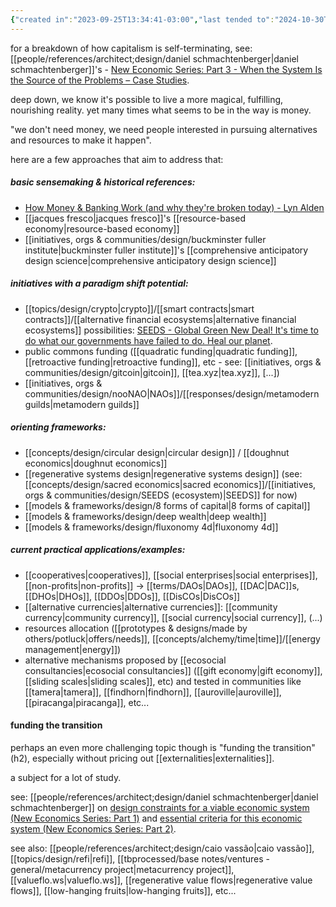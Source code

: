 ```yaml
---
{"created in":"2023-09-25T13:34:41-03:00","last tended to":"2024-10-30T18:31:34-03:00","tags":["🌱","economics","design","essay"],"dg-publish":true,"notestage":["🌱"],"created":"2023-09-25T13:34:41.895-03:00","updated":"2025-02-06T14:42:04.815-03:00","permalink":"/writings/on-the-limits-of-capitalism-and-emergent-forms-of-abundance-generation-and-distribution/","dgPassFrontmatter":true}
---
```


for a breakdown of how capitalism is self-terminating, see: [[people/references/architect;design/daniel schmachtenberger\|daniel schmachtenberger]]'s - [New Economic Series: Part 3 - When the System Is the Source of the Problems – Case Studies](https://civilizationemerging.com/new-economics-series-3/).

deep down, we know it's possible to live a more magical, fulfilling, nourishing reality. yet many times what seems to be in the way is money.

"we don't need money, we need people interested in pursuing alternatives and resources to make it happen".

here are a few approaches that aim to address that:

##### basic sensemaking & historical references:

- [How Money & Banking Work (and why they're broken today) - Lyn Alden](https://www.youtube.com/watch?v=jk_HWmmwiAs)
- [[jacques fresco\|jacques fresco]]'s [[resource-based economy\|resource-based economy]]
- [[initiatives, orgs & communities/design/buckminster fuller institute\|buckminster fuller institute]]'s [[comprehensive anticipatory design science\|comprehensive anticipatory design science]]
##### initiatives with a paradigm shift potential:

- [[topics/design/crypto\|crypto]]/[[smart contracts\|smart contracts]]/[[alternative financial ecosystems\|alternative financial ecosystems]] possibilities: [SEEDS - Global Green New Deal! It's time to do what our governments have failed to do. Heal our planet](https://www.youtube.com/watch?v=3MounsvZFPk&list=PLj8H7uBaUwDsuLtfdVu27aylRnjLMJvtA&index=2).
- public commons funding ([[quadratic funding\|quadratic funding]], [[retroactive funding\|retroactive funding]], etc - see: [[initiatives, orgs & communities/design/gitcoin\|gitcoin]], [[tea.xyz\|tea.xyz]], [...])
- [[initiatives, orgs & communities/design/nooNAO\|NAOs]]/[[responses/design/metamodern guilds\|metamodern guilds]]
##### orienting frameworks:

- [[concepts/design/circular design\|circular design]] / [[doughnut economics\|doughnut economics]]
- [[regenerative systems design\|regenerative systems design]] (see: [[concepts/design/sacred economics\|sacred economics]]/[[initiatives, orgs & communities/design/SEEDS (ecosystem)\|SEEDS]] for now)
- [[models & frameworks/design/8 forms of capital\|8 forms of capital]]
- [[models & frameworks/design/deep wealth\|deep wealth]]
- [[models & frameworks/design/fluxonomy 4d\|fluxonomy 4d]]
##### current practical applications/examples:

- [[cooperatives\|cooperatives]], [[social enterprises\|social enterprises]], [[non-profits\|non-profits]] -> [[terms/DAOs\|DAOs]], [[DAC\|DAC]]s, [[DHOs\|DHOs]], [[DDOs\|DDOs]], [[DisCOs\|DisCOs]]
- [[alternative currencies\|alternative currencies]]: [[community currency\|community currency]], [[social currency\|social currency]], (...)
- resources allocation ([[prototypes & designs/made by others/potluck\|offers/needs]], [[concepts/alchemy/time\|time]]/[[energy management\|energy]])
- alternative mechanisms proposed by [[ecosocial consultancies\|ecosocial consultancies]] ([[gift economy\|gift economy]], [[sliding scales\|sliding scales]], etc) and tested in communities like [[tamera\|tamera]], [[findhorn\|findhorn]], [[auroville\|auroville]], [[piracanga\|piracanga]], etc...

#### funding the transition

perhaps an even more challenging topic though is "funding the transition" (h2), especially without pricing out [[externalities\|externalities]].

a subject for a lot of study.

see: [[people/references/architect;design/daniel schmachtenberger\|daniel schmachtenberger]] on [design constraints for a viable economic system (New Economics Series: Part 1)](https://civilizationemerging.com/new-economics-series-1/)  and [essential criteria for this economic system (New Economics Series: Part 2)](https://civilizationemerging.com/new-economics-series-2/).

see also: [[people/references/architect;design/caio vassão\|caio vassão]], [[topics/design/refi\|refi]], [[tbprocessed/base notes/ventures - general/metacurrency project\|metacurrency project]], [[valueflo.ws\|valueflo.ws]], [[regenerative value flows\|regenerative value flows]], [[low-hanging fruits\|low-hanging fruits]], etc...